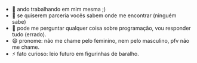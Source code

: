 

- 🔭 ando trabalhando em mim mesma ;)
- 👯 se quiserem parceria vocês sabem onde me encontrar (ninguém sabe)
- 💬 pode me perguntar qualquer coisa sobre programação, vou responder tudo (errado).
- 😄 pronome: não me chame pelo feminino, nem pelo masculino, pfv não me chame.
- ⚡ fato curioso: leio futuro em figurinhas de baralho.

